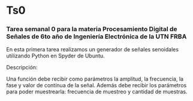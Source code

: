 # Ts0
### Tarea semanal 0 para la materia Procesamiento Digital de Señales de 6to año de Ingeniería Electrónica de la UTN FRBA



En esta primera tarea realizamos un generador de señales senoidales utilizando Python en Spyder de Ubuntu.


Descripción:

Una función debe recibir como parámetros la amplitud, la frecuencia, la fase y valor
de contínua de la señal. Además debe recibir los parámetros para poder muestrearla:
frecuencia de muestreo y cantidad de muestras.
